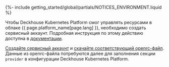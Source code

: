 {%- include getting_started/global/partials/NOTICES_ENVIRONMENT.liquid %}

Чтобы Deckhouse Kubernetes Platform смог управлять ресурсами в облаке {{ page.platform_name[page.lang] }}, необходимо создать сервисный аккаунт. Подробная инструкция по этому действию доступна в [документации](/products/kubernetes-platform/documentation/v1/modules/cloud-provider-openstack/environment.html).

[Создайте сервисный аккаунт](https://docs.selectel.ru/cloud/servers/tools/openstack/#%D1%81%D0%BE%D0%B7%D0%B4%D0%B0%D1%82%D1%8C-%D1%81%D0%B5%D1%80%D0%B2%D0%B8%D1%81%D0%BD%D0%BE%D0%B3%D0%BE-%D0%BF%D0%BE%D0%BB%D1%8C%D0%B7%D0%BE%D0%B2%D0%B0%D1%82%D0%B5%D0%BB%D1%8F) и [скачайте соответствующий openrc-файл](https://docs.selectel.ru/cloud/servers/tools/openstack/#configure-authorization). Данные из openrc-файла потребуются далее для заполнения секции `provider` в конфигурации Deckhouse Kubernetes Platform.
